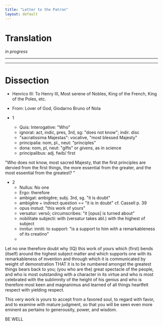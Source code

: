 ```yaml
---
title: "Letter to the Patron"
layout: default
---
```


# Translation

*in progress*

----
----

# Dissection

* Henrico III: To Henry III, Most serene of Nobles, King of the
  French, King of the Poles, etc.
* From: Lover of God, Giodarno Bruno of Nola

* 1
  * Quis: Interogative:  "Who"
  * ignorat: act, indic, pres, 3rd, sg: "does not know"; indir. disc
  * "sacratissima Majestas": vocative, "most blessed Majesty"
  * principalia: nom, pl., neut: "principles"
  * dona: nom, pl, neut: "gifts" or *givens*, as in science
  * principalibus: adj. fwib/ first

"Who does not know, most sacred Majesty, that the first principles are
dervied from the first things, the more essential from the greater,
and the most essential from the greatest? "

* 2
  * Nullus:  No one
  * Ergo: therefore
  * ambigat: ambigĕre; subj. 3rd, sg. "it is doubt"
  * ambigĕre + indirect question == "it is in doubt" cf. Cassell p. 39
  * opus instud: "this work of yours"
  * versatur: versō; circumscribes: "it [opus] is turned about"
  * nobilitate subjecti:  with (versatur takes abl.) with the highest of
    subject
  * innitur: inniti: to support: "is a support to him with a
    remarkableness of its creatino"
  * 

Let no one therefore doubt
why (IQ)
  this work of yours
    which (first) bends (itself) around the highest subject matter and 
    which supports one with its remarkableness of invention and
    through which it is communicated by weight of demonstration
      THAT it is to be numbered amongst the greatest things
  bears back to you;
    (you who are the)
    great spectacle of the people,
    and who is most outstanding with a character in its virtue
    and who is most celebrated with the sublimnity of the height of his genius
    and who is therefore
      most keen and
      magnanimus and
      learned of all things
  heartfelt respect with yielding respect.
  
This very work is yours 
  to accept
    from a favored soul,
  to regard with favor, and
  to examine with mature judgment,
so that you will be seen even more eminent as pertains to generousity, power, and wisdom.

BE WELL
